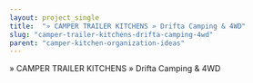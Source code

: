 ```yaml
---
layout: project_single
title:  "» CAMPER TRAILER KITCHENS » Drifta Camping & 4WD"
slug: "camper-trailer-kitchens-drifta-camping-4wd"
parent: "camper-kitchen-organization-ideas"
---
```

» CAMPER TRAILER KITCHENS » Drifta Camping & 4WD